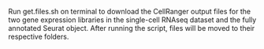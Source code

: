 Run get.files.sh on terminal to download the CellRanger output files for the two gene expression libraries in the single-cell RNAseq dataset and the fully annotated Seurat object. After running the script, files will be moved to their respective folders.
